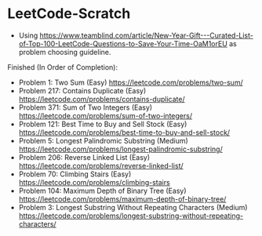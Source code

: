 # LeetCode-Scratch

  - Using https://www.teamblind.com/article/New-Year-Gift---Curated-List-of-Top-100-LeetCode-Questions-to-Save-Your-Time-OaM1orEU as problem choosing guideline. 

Finished (In Order of Completion): 
  - Problem 1: Two Sum (Easy) https://leetcode.com/problems/two-sum/
  - Problem 217: Contains Duplicate (Easy) https://leetcode.com/problems/contains-duplicate/
  - Problem 371: Sum of Two Integers (Easy) https://leetcode.com/problems/sum-of-two-integers/
  - Problem 121: Best Time to Buy and Sell Stock (Easy) https://leetcode.com/problems/best-time-to-buy-and-sell-stock/
  - Problem 5: Longest Palindromic Substring (Medium) https://leetcode.com/problems/longest-palindromic-substring/
  - Problem 206: Reverse Linked List (Easy) https://leetcode.com/problems/reverse-linked-list/
  - Problem 70: Climbing Stairs (Easy) https://leetcode.com/problems/climbing-stairs
  - Problem 104: Maximum Depth of Binary Tree (Easy) https://leetcode.com/problems/maximum-depth-of-binary-tree/
  - Problem 3: Longest Substring Without Repeating Characters (Medium) https://leetcode.com/problems/longest-substring-without-repeating-characters/